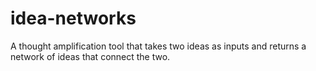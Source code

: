 # idea-networks
A thought amplification tool that takes two ideas as inputs and returns a network of ideas that connect the two.
